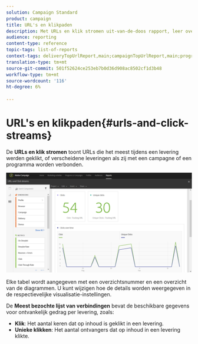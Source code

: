 ```yaml
---
solution: Campaign Standard
product: campaign
title: URL's en klikpaden
description: Met URLs en klik stromen uit-van-de-doos rapport, leer over het succes van URLs in uw leveringen.
audience: reporting
content-type: reference
topic-tags: list-of-reports
context-tags: deliveryTopUrlReport,main;campaignTopUrlReport,main;programTopUrlReport,main
translation-type: tm+mt
source-git-commit: 501f52624ce253eb7b0d36d908ac8502cf1d3b48
workflow-type: tm+mt
source-wordcount: '116'
ht-degree: 6%

---
```



# URL&#39;s en klikpaden{#urls-and-click-streams}

De **URLs en klik stromen** toont URLs die het meest tijdens een levering werden geklikt, of verscheidene leveringen als zij met een campagne of een programma worden verbonden.

![](assets/delivery_reports_8.png)

Elke tabel wordt aangegeven met een overzichtsnummer en een overzicht van de diagrammen. U kunt wijzigen hoe de details worden weergegeven in de respectievelijke visualisatie-instellingen.

De **Meest bezochte lijst van verbindingen** bevat de beschikbare gegevens voor ontvankelijk gedrag per levering, zoals:

* **Klik**: Het aantal keren dat op inhoud is geklikt in een levering.
* **Unieke klikken**: Het aantal ontvangers dat op inhoud in een levering klikte.

